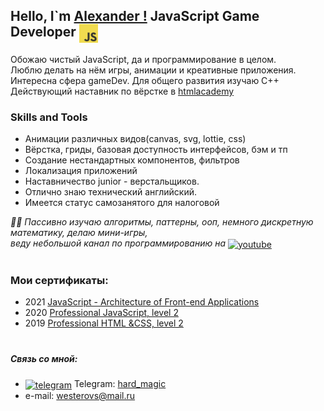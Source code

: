 ## Hello, I`m [Alexander !][telega] JavaScript Game Developer <img align="top" alt="JavaScript" width="30" src="https://raw.githubusercontent.com/github/explore/80688e429a7d4ef2fca1e82350fe8e3517d3494d/topics/javascript/javascript.png" />

Обожаю чистый JavaScript, да и программирование в целом. <br/>
Люблю делать на нём игры, анимации и креативные приложения.
<br> Интересна сфера gameDev. Для общего развития изучаю C++
<br> Действующий наставник по вёрстке в [htmlacademy]

### Skills and Tools
- Анимации различных видов(canvas, svg, lottie, css)
- Вёрстка, гриды, базовая доступность интерфейсов, бэм и тп
- Создание нестандартных компонентов, фильтров
- Локализация приложений
- Наставничество junior - верстальщиков.
- Отлично знаю технический английский.
- Имеется статус самозанятого для налоговой

<i>  👨‍💻 Пассивно изучаю алгоритмы, паттерны, ооп, немного дискретную математику, делаю мини-игры, <br/> веду небольшой канал по программированию на</i> [<img align="center" alt="youtube" width="56" src="https://www.gstatic.com/youtube/img/branding/youtubelogo/svg/youtubelogo.svg" />][youtube] 

#
### Мои сертификаты:
- 2021 [JavaScript - Architecture of Front-end Applications][js2-prof]
- 2020 [Professional JavaScript, level 2][js2]
- 2019 [Professional HTML &CSS, level 2][html1]



#
##### Связь со мной:
- [<img align="center" alt="telegram" width="20" src="https://telegram.org/img/t_logo.svg?1" />][telega] Telegram: <a href="https://t.me/hard_magic">hard_magic</a>
- e-mail: <a href="mailto:westerovs@mail.ru">westerovs@mail.ru</a>


[youtube]: https://www.youtube.com/c/WEBSTART-LIVE
[telega]: https://t.me/hard_magic
[mail]: westerovs@mail.ru
[hh]: https://voronezh.hh.ru/resume/db80ce62ff07c1cfdd0039ed1f7a38707a716c

[html1]: https://assets.htmlacademy.ru/certificates/intensive/115/515875.pdf?1568835873&_ga=2.103924802.31217655.1632573392-1893841728.1631130741
[js2]: https://assets.htmlacademy.ru/certificates/intensive/141/515875.pdf?1580945711&_ga=2.109326151.31217655.1632573392-1893841728.1631130741
[js2-prof]: https://assets.htmlacademy.ru/certificates/intensive/211/515875.pdf?1632573430&_ga=2.109326151.31217655.1632573392-1893841728.1631130741
[htmlacademy]: https://htmlacademy.ru/intensive/htmlcss



